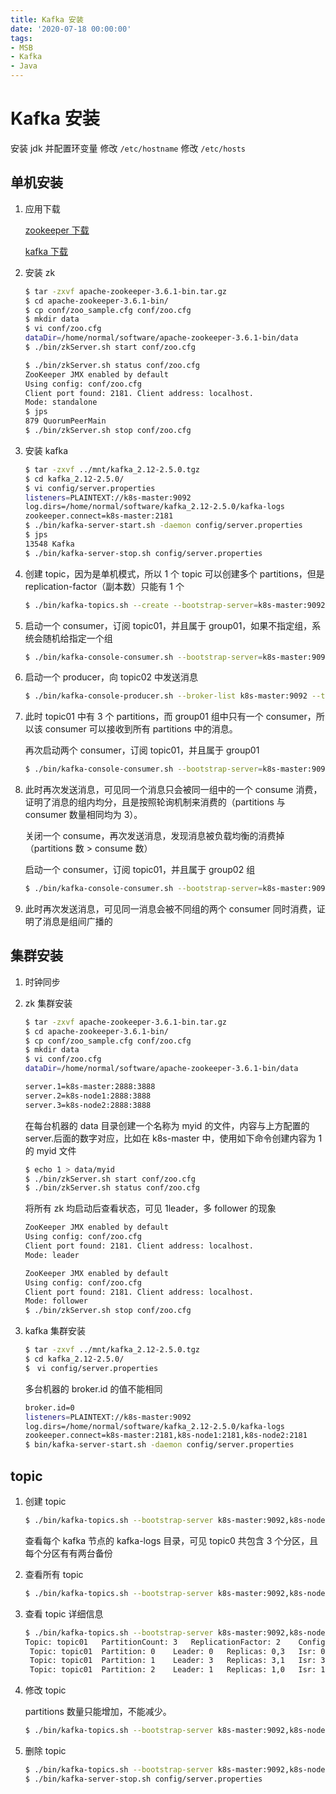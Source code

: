 ```yaml
---
title: Kafka 安装
date: '2020-07-18 00:00:00'
tags:
- MSB
- Kafka
- Java
---
```


# Kafka 安装

安装 jdk 并配置环变量 修改 `/etc/hostname` 修改 `/etc/hosts`

## 单机安装

1. 应用下载

   [zookeeper 下载](https://zookeeper.apache.org/releases.html)

   [kafka 下载](http://kafka.apache.org/downloads)

2. 安装 zk

   ```bash
   $ tar -zxvf apache-zookeeper-3.6.1-bin.tar.gz
   $ cd apache-zookeeper-3.6.1-bin/
   $ cp conf/zoo_sample.cfg conf/zoo.cfg
   $ mkdir data
   $ vi conf/zoo.cfg
   dataDir=/home/normal/software/apache-zookeeper-3.6.1-bin/data
   $ ./bin/zkServer.sh start conf/zoo.cfg 
   
   $ ./bin/zkServer.sh status conf/zoo.cfg
   ZooKeeper JMX enabled by default
   Using config: conf/zoo.cfg
   Client port found: 2181. Client address: localhost.
   Mode: standalone
   $ jps
   879 QuorumPeerMain
   $ ./bin/zkServer.sh stop conf/zoo.cfg 
   ```

3. 安装 kafka

   ```bash
   $ tar -zxvf ../mnt/kafka_2.12-2.5.0.tgz
   $ cd kafka_2.12-2.5.0/
   $ vi config/server.properties
   listeners=PLAINTEXT://k8s-master:9092
   log.dirs=/home/normal/software/kafka_2.12-2.5.0/kafka-logs
   zookeeper.connect=k8s-master:2181
   $ ./bin/kafka-server-start.sh -daemon config/server.properties
   $ jps
   13548 Kafka
   $ ./bin/kafka-server-stop.sh config/server.properties
   ```

4. 创建 topic，因为是单机模式，所以 1 个 topic 可以创建多个 partitions，但是 replication-factor（副本数）只能有 1 个

   ```bash
   $ ./bin/kafka-topics.sh --create --bootstrap-server=k8s-master:9092 --topic topic01 --partitions 3  --replication-factor 1
   ```

5. 启动一个 consumer，订阅 topic01，并且属于 group01，如果不指定组，系统会随机给指定一个组

   ```bash
   $ ./bin/kafka-console-consumer.sh --bootstrap-server=k8s-master:9092 --topic topic01 --group group01
   ```

6. 启动一个 producer，向 topic02 中发送消息

   ```bash
   $ ./bin/kafka-console-producer.sh --broker-list k8s-master:9092 --topic topic01
   ```

7. 此时 topic01 中有 3 个 partitions，而 group01 组中只有一个 consumer，所以该 consumer 可以接收到所有 partitions 中的消息。

   再次启动两个 consumer，订阅 topic01，并且属于 group01

   ```bash
   $ ./bin/kafka-console-consumer.sh --bootstrap-server=k8s-master:9092 --topic topic01 --group group01
   ```

8. 此时再次发送消息，可见同一个消息只会被同一组中的一个 consume 消费，证明了消息的组内均分，且是按照轮询机制来消费的（partitions 与 consumer 数量相同均为 3）。

   关闭一个 consume，再次发送消息，发现消息被负载均衡的消费掉（partitions 数 \> consume 数）

   启动一个 consumer，订阅 topic01，并且属于 group02 组

   ```bash
   $ ./bin/kafka-console-consumer.sh --bootstrap-server=k8s-master:9092 --topic topic01 --group group02
   ```

9. 此时再次发送消息，可见同一消息会被不同组的两个 consumer 同时消费，证明了消息是组间广播的

## 集群安装

1. 时钟同步

2. zk 集群安装

   ```bash
   $ tar -zxvf apache-zookeeper-3.6.1-bin.tar.gz
   $ cd apache-zookeeper-3.6.1-bin/
   $ cp conf/zoo_sample.cfg conf/zoo.cfg
   $ mkdir data
   $ vi conf/zoo.cfg
   dataDir=/home/normal/software/apache-zookeeper-3.6.1-bin/data
   
   server.1=k8s-master:2888:3888
   server.2=k8s-node1:2888:3888
   server.3=k8s-node2:2888:3888
   ```

   在每台机器的 data 目录创建一个名称为 myid 的文件，内容与上方配置的 server.后面的数字对应，比如在 k8s-master 中，使用如下命令创建内容为 1 的 myid 文件

   ```bash
   $ echo 1 > data/myid
   $ ./bin/zkServer.sh start conf/zoo.cfg
   $ ./bin/zkServer.sh status conf/zoo.cfg
   ```

   将所有 zk 均启动后查看状态，可见 1leader，多 follower 的现象

   ```bash
   ZooKeeper JMX enabled by default
   Using config: conf/zoo.cfg
   Client port found: 2181. Client address: localhost.
   Mode: leader
   
   ZooKeeper JMX enabled by default
   Using config: conf/zoo.cfg
   Client port found: 2181. Client address: localhost.
   Mode: follower
   $ ./bin/zkServer.sh stop conf/zoo.cfg 
   ```

3. kafka 集群安装

   ```bash
   $ tar -zxvf ../mnt/kafka_2.12-2.5.0.tgz
   $ cd kafka_2.12-2.5.0/
   $　vi config/server.properties
   ```

   多台机器的 broker.id 的值不能相同

   ```bash
   broker.id=0
   listeners=PLAINTEXT://k8s-master:9092
   log.dirs=/home/normal/software/kafka_2.12-2.5.0/kafka-logs
   zookeeper.connect=k8s-master:2181,k8s-node1:2181,k8s-node2:2181
   $ bin/kafka-server-start.sh -daemon config/server.properties
   ```

## topic

1. 创建 topic

   ```bash
   $ ./bin/kafka-topics.sh --bootstrap-server k8s-master:9092,k8s-node1:9092,k8s-node2:9092 --create --topic topic01 --partitions 3 --replication-factor 2
   ```

   查看每个 kafka 节点的 kafka-logs 目录，可见 topic0 共包含 3 个分区，且每个分区有有两台备份

2. 查看所有 topic

   ```bash
   $ ./bin/kafka-topics.sh --bootstrap-server k8s-master:9092,k8s-node1:9092,k8s-node2:9092 --list
   ```

3. 查看 topic 详细信息

   ```bash
   $ ./bin/kafka-topics.sh --bootstrap-server k8s-master:9092,k8s-node1:9092,k8s-node2:9092 --describe --topic topic01
   Topic: topic01	PartitionCount: 3	ReplicationFactor: 2	Configs: segment.bytes=1073741824
   	Topic: topic01	Partition: 0	Leader: 0	Replicas: 0,3	Isr: 0,3
   	Topic: topic01	Partition: 1	Leader: 3	Replicas: 3,1	Isr: 3,1
   	Topic: topic01	Partition: 2	Leader: 1	Replicas: 1,0	Isr: 1,0
   ```

3. 修改 topic

   partitions 数量只能增加，不能减少。

   ```bash
   $ ./bin/kafka-topics.sh --bootstrap-server k8s-master:9092,k8s-node1:9092,k8s-node2:9092 --alter --topic topic02 --partitions 2
   ```

4. 删除 topic

   ```bash
   $ ./bin/kafka-topics.sh --bootstrap-server k8s-master:9092,k8s-node1:9092,k8s-node2:9092 --delete --topic topic02
   $ ./bin/kafka-server-stop.sh config/server.properties
   ```
